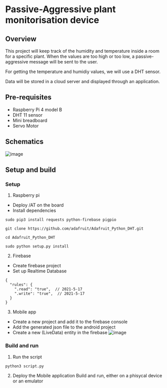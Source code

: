 # Passive-Aggressive plant monitorisation device

## Overview
This project will keep track of the humidity and temperature inside a room for a specific plant. When the values are too high or too low, a passive-aggressive message will be sent to the user.

For getting the temperature and humidiy values, we will use a DHT sensor.

Data will be stored in a cloud server and displayed through an application.

## Pre-requisites
- Raspberry Pi 4 model B
- DHT 11 sensor
- Mini breadboard
- Servo Motor

## Schematics

![image](https://user-images.githubusercontent.com/47315066/115553955-a7ece580-a2b6-11eb-98d0-646fb2f5fad4.png)


## Setup and build 

### Setup
1. Raspberry pi
- Deploy /AT on the board
- Install dependencies 
```
sudo pip3 install requests python-firebase pigpio

git clone https://github.com/adafruit/Adafruit_Python_DHT.git

cd Adafruit_Python_DHT

sudo python setup.py install
```

2. Firebase
- Create firebase project
- Set up Realtime Database

```
{
  "rules": {
    ".read": "true",  // 2021-5-17
    ".write": "true",  // 2021-5-17
  }
}
```

3. Mobile app
- Create a new project and add it to the firebase console
- Add the generated json file to the android project
- Create a new (LiveData) entity in the firebase
![image](https://user-images.githubusercontent.com/47315066/115563175-edfa7700-a2bf-11eb-8652-808a1f2648b7.png)


### Build and run 
1. Run the script 
```
python3 script.py
````

2. Deploy the Mobile application 
Build and run, either on a phisycal device or an emulator
